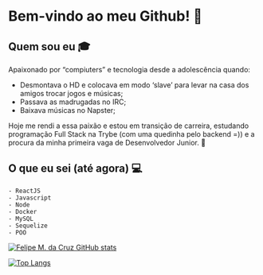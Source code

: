 # Bem-vindo ao meu Github! 👋


## Quem sou eu :mortar_board:
Apaixonado por “compiuters” e tecnologia desde a adolescência quando: 
- Desmontava o HD e colocava em modo ‘slave’ para levar na casa dos amigos trocar jogos e músicas;
- Passava as madrugadas no IRC;
- Baixava músicas no Napster;


Hoje me rendi a essa paixão e estou em transição de carreira, estudando programação Full Stack na Trybe (com uma quedinha pelo backend =)) e a procura da minha primeira vaga de Desenvolvedor Junior. 🧠

## O que eu sei (até agora) :computer:
	- ReactJS
	- Javascript
	- Node
	- Docker
	- MySQL
	- Sequelize
	- POO
[![Felipe M. da Cruz GitHub stats](https://github-readme-stats.vercel.app/api?username=felipe1cruz)](https://github.com/felipe1cruz/github-readme-stats)

[![Top Langs](https://github-readme-stats.vercel.app/api/top-langs/?username=felipe1cruz)](https://github.com/anuraghazra/github-readme-stats)
